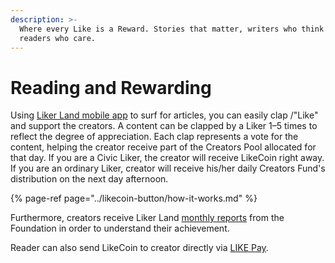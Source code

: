 ```yaml
---
description: >-
  Where every Like is a Reward. Stories that matter, writers who think and
  readers who care.
---
```


# Reading and Rewarding

Using [Liker Land mobile app](https://docs.like.co/user-guide/liker-land/liker-land-mobile-app) to surf for articles, you can easily clap /"Like" and support the creators. A content can be clapped by a Liker 1–5 times to reflect the degree of appreciation. Each clap represents a vote for the content, helping the creator receive part of the Creators Pool allocated for that day. If you are a Civic Liker, the creator will receive LikeCoin right away. If you are an ordinary Liker, creator will receive his/her daily Creators Fund's distribution on the next day afternoon.

{% page-ref page="../likecoin-button/how-it-works.md" %}

Furthermore, creators receive Liker Land [monthly reports](https://docs.like.co/user-guide/faq/monthly-report) from the Foundation in order to understand their achievement.

Reader can also send LikeCoin to creator directly via [LIKE Pay](https://docs.like.co/user-guide/liker-land/like-pay).





